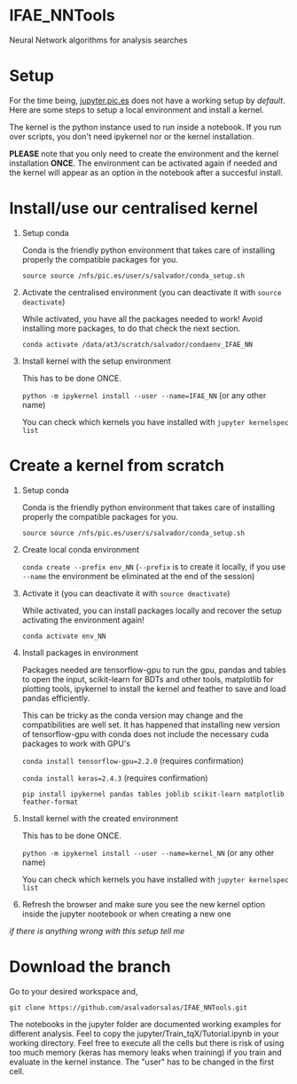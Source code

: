 # IFAE_NNTools
Neural Network algorithms for analysis searches

Setup
======
For the time being, [jupyter.pic.es](https://jupyter.pic.es/) does not have a working setup by *default*. Here are some steps to setup a local environment and install a kernel.

The kernel is the python instance used to run inside a notebook. If you run over scripts, you don't need ipykernel nor or the kernel installation.

**PLEASE** note that you only need to create the environment and the kernel installation **ONCE**. The environment can be activated again if needed and the kernel will appear as an option in the notebook after a succesful install.

Install/use our centralised kernel
====
1. Setup conda
    
    Conda is the friendly python environment that takes care of installing properly the compatible packages for you.
    
    `source source /nfs/pic.es/user/s/salvador/conda_setup.sh`

2. Activate the centralised environment (you can deactivate it with `source deactivate`)

    While activated, you have all the packages needed to work! Avoid installing more packages, to do that check the next section.
    
    `conda activate /data/at3/scratch/salvador/condaenv_IFAE_NN`
    
3. Install kernel with the setup environment

    This has to be done ONCE.
    
    `python -m ipykernel install --user --name=IFAE_NN` (or any other name)
    
    You can check which kernels you have installed with `jupyter kernelspec list`


Create a kernel from scratch
====

1. Setup conda
    
    Conda is the friendly python environment that takes care of installing properly the compatible packages for you.
    
    `source source /nfs/pic.es/user/s/salvador/conda_setup.sh`

2. Create local conda environment
    
    `conda create --prefix env_NN` (`--prefix` is to create it locally, if you use `--name` the environment be eliminated at the end of the session)

3. Activate it (you can deactivate it with `source deactivate`)

    While activated, you can install packages locally and recover the setup activating the environment again!
    
    `conda activate env_NN`

3. Install packages in environment

    Packages needed are tensorflow-gpu to run the gpu, pandas and tables to open the input, scikit-learn for BDTs and other tools, matplotlib for plotting tools, ipykernel to install the kernel and feather to save and load pandas efficiently.
    
    This can be tricky as the conda version may change and the compatibilities are well set. It has happened that installing new version of tensorflow-gpu with conda does not include the necessary cuda packages to work with GPU's
    
    `conda install tensorflow-gpu=2.2.0` (requires confirmation)
    
    `conda install keras=2.4.3` (requires confirmation)
    
    `pip install ipykernel pandas tables joblib scikit-learn matplotlib feather-format`

4. Install kernel with the created environment

    This has to be done ONCE.
    
    `python -m ipykernel install --user --name=kernel_NN` (or any other name)
    
    You can check which kernels you have installed with `jupyter kernelspec list`

5. Refresh the browser and make sure you see the new kernel option inside the jupyter nootebook or when creating a new one

_if there is anything wrong with this setup tell me_
  
Download the branch
======

Go to your desired workspace and,

`git clone https://github.com/asalvadorsalas/IFAE_NNTools.git`

The notebooks in the jupyter folder are documented working examples for different analysis. Feel to copy the jupyter/Train_tqX/Tutorial.ipynb in your working directory. Feel free to execute all the cells but there is risk of using too much memory (keras has memory leaks when training) if you train and evaluate in the kernel instance. The "user" has to be changed in the first cell.
